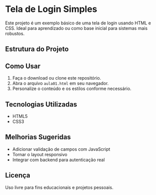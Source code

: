 # Tela de Login Simples

Este projeto é um exemplo básico de uma tela de login usando HTML e CSS. Ideal para aprendizado ou como base inicial para sistemas mais robustos.

## Estrutura do Projeto


## Como Usar

1. Faça o download ou clone este repositório.
2. Abra o arquivo `aula01.html` em seu navegador.
3. Personalize o conteúdo e os estilos conforme necessário.

## Tecnologias Utilizadas

- HTML5
- CSS3

## Melhorias Sugeridas

- Adicionar validação de campos com JavaScript
- Tornar o layout responsivo
- Integrar com backend para autenticação real

## Licença

Uso livre para fins educacionais e projetos pessoais.
